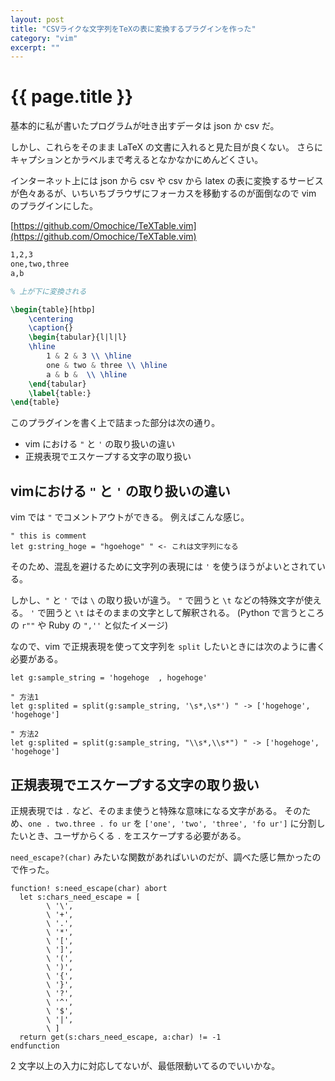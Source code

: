 ```yaml
---
layout: post
title: "CSVライクな文字列をTeXの表に変換するプラグインを作った"
category: "vim"
excerpt: ""
---
```


# {{ page.title }}

基本的に私が書いたプログラムが吐き出すデータは json か csv だ。

しかし、これらをそのまま LaTeX の文書に入れると見た目が良くない。
さらにキャプションとかラベルまで考えるとなかなかにめんどくさい。

インターネット上には json から csv や csv から latex の表に変換するサービスが色々あるが、いちいちブラウザにフォーカスを移動するのが面倒なので vim のプラグインにした。

[https://github.com/Omochice/TeXTable.vim](https://github.com/Omochice/TeXTable.vim)

```tex
1,2,3
one,two,three
a,b

% 上が下に変換される

\begin{table}[htbp]
	\centering
	\caption{}
	\begin{tabular}{l|l|l}
	\hline
		1 & 2 & 3 \\ \hline
		one & two & three \\ \hline
		a & b &  \\ \hline
	\end{tabular}
	\label{table:}
\end{table}
```

このプラグインを書く上で詰まった部分は次の通り。

- vim における `"` と `'` の取り扱いの違い
- 正規表現でエスケープする文字の取り扱い


##  vimにおける `"` と `'` の取り扱いの違い

vim では `"` でコメントアウトができる。
例えばこんな感じ。

```vim
" this is comment
let g:string_hoge = "hgoehoge" " <- これは文字列になる
```

そのため、混乱を避けるために文字列の表現には `'` を使うほうがよいとされている。

しかし、`"` と `'` では `\` の取り扱いが違う。
`"` で囲うと `\t` などの特殊文字が使える。
`'` で囲うと `\t` はそのままの文字として解釈される。
(Python で言うところの `r""` や Ruby の `",''` と似たイメージ)

なので、vim で正規表現を使って文字列を `split` したいときには次のように書く必要がある。

```vim
let g:sample_string = 'hogehoge  , hogehoge'

" 方法1
let g:splited = split(g:sample_string, '\s*,\s*') " -> ['hogehoge', 'hogehoge']

" 方法2
let g:splited = split(g:sample_string, "\\s*,\\s*") " -> ['hogehoge', 'hogehoge']
```

## 正規表現でエスケープする文字の取り扱い

正規表現では `.` など、そのまま使うと特殊な意味になる文字がある。
そのため、`one . two.three . fo ur` を `['one', 'two', 'three', 'fo ur']` に分割したいとき、ユーザからくる `.` をエスケープする必要がある。

`need_escape?(char)` みたいな関数があればいいのだが、調べた感じ無かったので作った。


```vim
function! s:need_escape(char) abort
  let s:chars_need_escape = [
        \ '\',
        \ '+',
        \ '.',
        \ '*',
        \ '[',
        \ ']',
        \ '(',
        \ ')',
        \ '{',
        \ '}',
        \ '?',
        \ '^',
        \ '$',
        \ '|',
        \ ]
  return get(s:chars_need_escape, a:char) != -1
endfunction
```

2 文字以上の入力に対応してないが、最低限動いてるのでいいかな。
